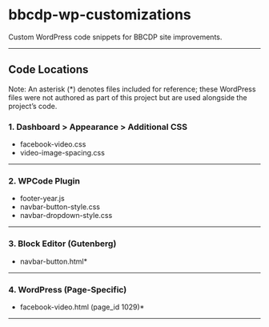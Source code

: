 # bbcdp-wp-customizations

Custom WordPress code snippets for BBCDP site improvements.

---

## Code Locations
Note: An asterisk (*) denotes files included for reference; these WordPress files were not authored as part of this project but are used alongside the project’s code.

### 1. Dashboard > Appearance > Additional CSS
- facebook-video.css  
- video-image-spacing.css

---

### 2. WPCode Plugin
- footer-year.js
- navbar-button-style.css  
- navbar-dropdown-style.css

---

### 3. Block Editor (Gutenberg)
- navbar-button.html*

---

### 4. WordPress (Page-Specific)
- facebook-video.html (page_id 1029)*

---
